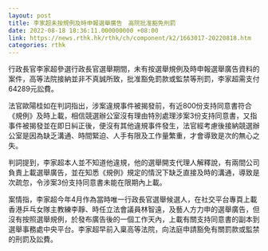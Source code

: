 ```yaml
---
layout: post
title: 李家超未按規例及時申報選舉廣告　高院批准豁免刑罰
date: 2022-08-18 18:36:11.000000000 +08:00
link: https://news.rthk.hk/rthk/ch/component/k2/1663017-20220818.htm
categories: rthk
---
```


行政長官李家超參選行政長官選舉期間，未有按選舉規例及時申報選舉廣告資料的案件，高等法院接納並非不真誠所致，批准豁免罰款或監禁等刑罰，李家超需支付64289元訟費。

法官歐陽桂如在判詞指出，涉案違規事件被揭發前，有近800份支持同意書符合《規例》及時上載，相信競選辦公室沒有理由特別處理涉案3份支持同意書，又指事件被揭發並在即日糾正後，便沒有其他違規事件發生，法官經考慮後接納競選辦公室是因為缺乏溝通、時間緊迫、人手有限及工作量繁重，才會導致是次的無心之失。

判詞提到，李家超本人並不知道他違規，他的選舉開支代理人解釋說，有兩間公司負責上載選舉廣告，並在知悉《規例》規定的情況下缺乏直接及時的溝通，導致是次疏忽，令涉案3份支持同意書未能在限期內上載。

案情指，李家超今年4月作為當時唯一行政長官選舉候選人，在社交平台專頁上載香港乒乓女隊主教練李靜、時任立法會議員林智遠，及藝人方力申的選舉廣告，但沒有按照選舉規例，於發布廣告後的一個工作天內，上載有關支持同意書的副本到選舉事務處中央平台。李家超早前入稟高等法院，向法庭申請豁免有關罰款或監禁的刑罰及訟費。
